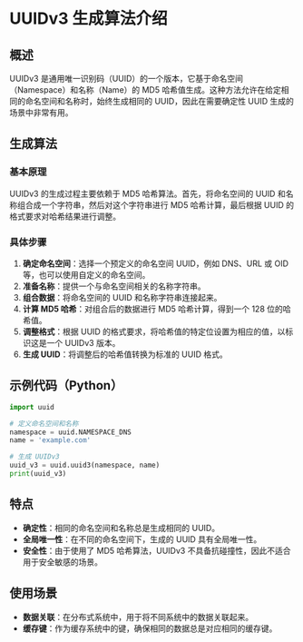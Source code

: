 # UUIDv3 生成算法介绍

## 概述
UUIDv3 是通用唯一识别码（UUID）的一个版本，它基于命名空间（Namespace）和名称（Name）的 MD5 哈希值生成。这种方法允许在给定相同的命名空间和名称时，始终生成相同的 UUID，因此在需要确定性 UUID 生成的场景中非常有用。

## 生成算法
### 基本原理
UUIDv3 的生成过程主要依赖于 MD5 哈希算法。首先，将命名空间的 UUID 和名称组合成一个字符串，然后对这个字符串进行 MD5 哈希计算，最后根据 UUID 的格式要求对哈希结果进行调整。

### 具体步骤
1. **确定命名空间**：选择一个预定义的命名空间 UUID，例如 DNS、URL 或 OID 等，也可以使用自定义的命名空间。
2. **准备名称**：提供一个与命名空间相关的名称字符串。
3. **组合数据**：将命名空间的 UUID 和名称字符串连接起来。
4. **计算 MD5 哈希**：对组合后的数据进行 MD5 哈希计算，得到一个 128 位的哈希值。
5. **调整格式**：根据 UUID 的格式要求，将哈希值的特定位设置为相应的值，以标识这是一个 UUIDv3 版本。
6. **生成 UUID**：将调整后的哈希值转换为标准的 UUID 格式。

## 示例代码（Python）
```python
import uuid

# 定义命名空间和名称
namespace = uuid.NAMESPACE_DNS
name = 'example.com'

# 生成 UUIDv3
uuid_v3 = uuid.uuid3(namespace, name)
print(uuid_v3)
```

## 特点
- **确定性**：相同的命名空间和名称总是生成相同的 UUID。
- **全局唯一性**：在不同的命名空间下，生成的 UUID 具有全局唯一性。
- **安全性**：由于使用了 MD5 哈希算法，UUIDv3 不具备抗碰撞性，因此不适合用于安全敏感的场景。

## 使用场景
- **数据关联**：在分布式系统中，用于将不同系统中的数据关联起来。
- **缓存键**：作为缓存系统中的键，确保相同的数据总是对应相同的缓存键。